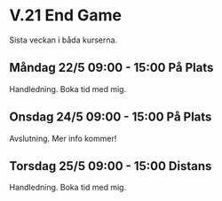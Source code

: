 # V.21 End Game

Sista veckan i båda kurserna.

## Måndag 22/5 09:00 - 15:00 På Plats

Handledning. Boka tid med mig.

## Onsdag 24/5 09:00 - 15:00 På Plats

Avslutning. Mer info kommer!

## Torsdag 25/5 09:00 - 15:00 Distans

Handledning. Boka tid med mig.
